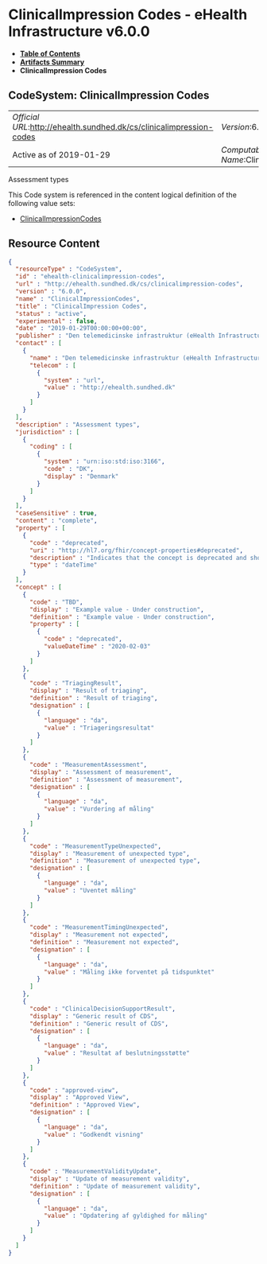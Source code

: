 # ClinicalImpression Codes - eHealth Infrastructure v6.0.0

* [**Table of Contents**](toc.md)
* [**Artifacts Summary**](artifacts.md)
* **ClinicalImpression Codes**

## CodeSystem: ClinicalImpression Codes 

| | |
| :--- | :--- |
| *Official URL*:http://ehealth.sundhed.dk/cs/clinicalimpression-codes | *Version*:6.0.0 |
| Active as of 2019-01-29 | *Computable Name*:ClinicalImpressionCodes |

 
Assessment types 

 This Code system is referenced in the content logical definition of the following value sets: 

* [ClinicalImpressionCodes](ValueSet-ehealth-clinicalimpression-codes.md)



## Resource Content

```json
{
  "resourceType" : "CodeSystem",
  "id" : "ehealth-clinicalimpression-codes",
  "url" : "http://ehealth.sundhed.dk/cs/clinicalimpression-codes",
  "version" : "6.0.0",
  "name" : "ClinicalImpressionCodes",
  "title" : "ClinicalImpression Codes",
  "status" : "active",
  "experimental" : false,
  "date" : "2019-01-29T00:00:00+00:00",
  "publisher" : "Den telemedicinske infrastruktur (eHealth Infrastructure)",
  "contact" : [
    {
      "name" : "Den telemedicinske infrastruktur (eHealth Infrastructure)",
      "telecom" : [
        {
          "system" : "url",
          "value" : "http://ehealth.sundhed.dk"
        }
      ]
    }
  ],
  "description" : "Assessment types",
  "jurisdiction" : [
    {
      "coding" : [
        {
          "system" : "urn:iso:std:iso:3166",
          "code" : "DK",
          "display" : "Denmark"
        }
      ]
    }
  ],
  "caseSensitive" : true,
  "content" : "complete",
  "property" : [
    {
      "code" : "deprecated",
      "uri" : "http://hl7.org/fhir/concept-properties#deprecated",
      "description" : "Indicates that the concept is deprecated and should not be used",
      "type" : "dateTime"
    }
  ],
  "concept" : [
    {
      "code" : "TBD",
      "display" : "Example value - Under construction",
      "definition" : "Example value - Under construction",
      "property" : [
        {
          "code" : "deprecated",
          "valueDateTime" : "2020-02-03"
        }
      ]
    },
    {
      "code" : "TriagingResult",
      "display" : "Result of triaging",
      "definition" : "Result of triaging",
      "designation" : [
        {
          "language" : "da",
          "value" : "Triageringsresultat"
        }
      ]
    },
    {
      "code" : "MeasurementAssessment",
      "display" : "Assessment of measurement",
      "definition" : "Assessment of measurement",
      "designation" : [
        {
          "language" : "da",
          "value" : "Vurdering af måling"
        }
      ]
    },
    {
      "code" : "MeasurementTypeUnexpected",
      "display" : "Measurement of unexpected type",
      "definition" : "Measurement of unexpected type",
      "designation" : [
        {
          "language" : "da",
          "value" : "Uventet måling"
        }
      ]
    },
    {
      "code" : "MeasurementTimingUnexpected",
      "display" : "Measurement not expected",
      "definition" : "Measurement not expected",
      "designation" : [
        {
          "language" : "da",
          "value" : "Måling ikke forventet på tidspunktet"
        }
      ]
    },
    {
      "code" : "ClinicalDecisionSupportResult",
      "display" : "Generic result of CDS",
      "definition" : "Generic result of CDS",
      "designation" : [
        {
          "language" : "da",
          "value" : "Resultat af beslutningsstøtte"
        }
      ]
    },
    {
      "code" : "approved-view",
      "display" : "Approved View",
      "definition" : "Approved View",
      "designation" : [
        {
          "language" : "da",
          "value" : "Godkendt visning"
        }
      ]
    },
    {
      "code" : "MeasurementValidityUpdate",
      "display" : "Update of measurement validity",
      "definition" : "Update of measurement validity",
      "designation" : [
        {
          "language" : "da",
          "value" : "Opdatering af gyldighed for måling"
        }
      ]
    }
  ]
}

```
